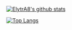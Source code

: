 [![ElytrA8's github stats](https://github-readme-stats.vercel.app/api?username=ElytrA8&theme=dracula&count_private=true)](https://github.com/ElytrA8) 
 
[![Top Langs](https://github-readme-stats.vercel.app/api/top-langs/?username=ElytrA8&theme=dracula&layout=compact)](https://github.com/anuraghazra/github-readme-stats)
